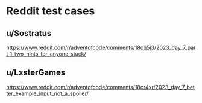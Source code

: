 # Reddit test cases

## u/Sostratus

https://www.reddit.com/r/adventofcode/comments/18cq5j3/2023_day_7_part_1_two_hints_for_anyone_stuck/

## u/LxsterGames

https://www.reddit.com/r/adventofcode/comments/18cr4xr/2023_day_7_better_example_input_not_a_spoiler/
